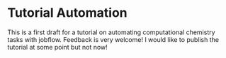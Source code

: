 # Tutorial Automation

This is a first draft for a tutorial on automating computational chemistry tasks with jobflow. Feedback is very welcome! I would like to publish the tutorial at some point but not now!
